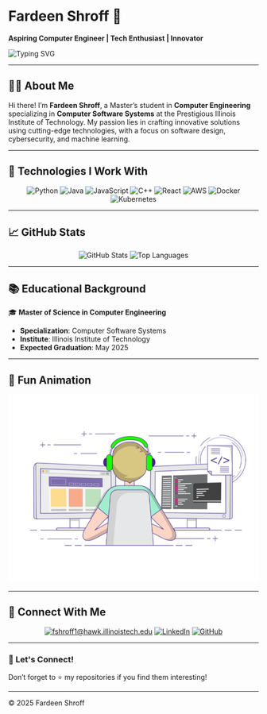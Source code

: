 # Fardeen Shroff 🌟  
**Aspiring Computer Engineer | Tech Enthusiast | Innovator**

![Typing SVG](https://readme-typing-svg.demolab.com?font=Fira+Code&weight=600&size=25&pause=1000&color=FFD700&background=000000&center=true&vCenter=true&width=450&lines=Welcome+to+my+GitHub+Profile!;I'm+Fardeen+Shroff!;Let's+build+something+amazing!;Happy+Coding!)

---

## 👨‍💻 About Me  
Hi there! I’m **Fardeen Shroff**, a Master’s student in **Computer Engineering** specializing in **Computer Software Systems** at the Prestigious Illinois Institute of Technology. My passion lies in crafting innovative solutions using cutting-edge technologies, with a focus on software design, cybersecurity, and machine learning.

---

## 🎯 Technologies I Work With  

<div align="center">
  <img src="https://img.shields.io/badge/Python-3776AB?style=for-the-badge&logo=python&logoColor=white" alt="Python" />
  <img src="https://img.shields.io/badge/Java-ED8B00?style=for-the-badge&logo=java&logoColor=white" alt="Java" />
  <img src="https://img.shields.io/badge/JavaScript-F7DF1E?style=for-the-badge&logo=javascript&logoColor=black" alt="JavaScript" />
  <img src="https://img.shields.io/badge/C++-00599C?style=for-the-badge&logo=cplusplus&logoColor=white" alt="C++" />
  <img src="https://img.shields.io/badge/React-61DAFB?style=for-the-badge&logo=react&logoColor=black" alt="React" />
  <img src="https://img.shields.io/badge/AWS-232F3E?style=for-the-badge&logo=amazon-aws&logoColor=white" alt="AWS" />
  <img src="https://img.shields.io/badge/Docker-2496ED?style=for-the-badge&logo=docker&logoColor=white" alt="Docker" />
  <img src="https://img.shields.io/badge/Kubernetes-326CE5?style=for-the-badge&logo=kubernetes&logoColor=white" alt="Kubernetes" />
</div>

---

## 📈 GitHub Stats  

<div align="center">
  <img src="https://github-readme-stats.vercel.app/api?username=FardeenShroff&show_icons=true&theme=radical" alt="GitHub Stats" />
  <img src="https://github-readme-stats.vercel.app/api/top-langs/?username=FardeenShroff&layout=compact&theme=radical" alt="Top Languages" />
</div>

---

## 📚 Educational Background  
🎓 **Master of Science in Computer Engineering**  
- **Specialization**: Computer Software Systems  
- **Institute**: Illinois Institute of Technology  
- **Expected Graduation**: May 2025  

---

## 🌟 Fun Animation  
![Coding Animation](https://raw.githubusercontent.com/devSouvik/devSouvik/master/gif3.gif)

---

## 🔗 Connect With Me  

<div align="center">
  <a href="mailto:fshroff1@hawk.iit.edu"><img src="https://img.shields.io/badge/Email-EA4335?style=for-the-badge&logo=gmail&logoColor=white" alt="fshroff1@hawk.illinoistech.edu" /></a>
  <a href="https://www.linkedin.com/in/fardeen-shroff-07930b221   "><img src="https://img.shields.io/badge/LinkedIn-0A66C2?style=for-the-badge&logo=linkedin&logoColor=white" alt="LinkedIn" /></a>
  <a href="https://github.com/FardeenShroff"><img src="https://img.shields.io/badge/GitHub-171515?style=for-the-badge&logo=github&logoColor=white" alt="GitHub" /></a>
</div>

---

### 🌠 Let's Connect!  
Don’t forget to ⭐ my repositories if you find them interesting!

---

© 2025 Fardeen Shroff